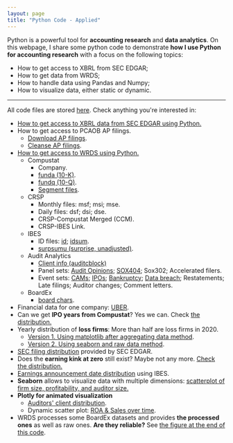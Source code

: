 ```yaml
---
layout: page
title: "Python Code - Applied"
---
```

Python is a powerful tool for **accounting research** and **data analytics**. On this webpage, I share some python code to demonstrate **how I use Python for accounting research** with a focus on the following topics: <br>
* How to get access to XBRL from SEC EDGAR;<br>
* How to get data from WRDS;<br>
* How to handle data using Pandas and Numpy;<br>
* How to visualize data, either static or dynamic.<br>

---

All code files are stored <a href="https://github.com/jaeyoonyu/jaeyoonyu.github.io/blob/main/_code" target="_blank">here</a>. Check anything you're interested in:


* [How to get access to XBRL data from SEC EDGAR using Python.](https://nbviewer.org/github/jaeyoonyu/jaeyoonyu.github.io/blob/main/_code/xbrl-extract-info.ipynb)<br/>
* How to get access to PCAOB AP filings.<br/>
    * [Download AP filings](https://nbviewer.org/github/jaeyoonyu/jaeyoonyu.github.io/blob/main/_code/pcaob-auditorsearch-download.ipynb).<br/>
    * [Cleanse AP filings](https://nbviewer.org/github/jaeyoonyu/jaeyoonyu.github.io/blob/main/_code/pcaob-auditorsearch-cleanse.ipynb).<br/>    
* [How to get access to WRDS using Python.](https://nbviewer.org/github/jaeyoonyu/jaeyoonyu.github.io/blob/main/_code/wrds-intro.ipynb)<br/>
    * Compustat
        * Company.
        * [funda (10-K)](https://nbviewer.org/github/jaeyoonyu/jaeyoonyu.github.io/blob/main/_code/wrds-download-compustat.ipynb).
        * [fundq (10-Q)](https://nbviewer.org/github/jaeyoonyu/jaeyoonyu.github.io/blob/main/_code/wrds-download-compustat-fundq.ipynb).
        * [Segment files](https://nbviewer.org/github/jaeyoonyu/jaeyoonyu.github.io/blob/main/_code/compustat-preview-segment-data.ipynb).
    * CRSP
        * Monthly files: msf; msi; mse.
        * Daily files: dsf; dsi; dse.
        * CRSP-Compustat Merged (CCM).
        * CRSP-IBES Link.
    * IBES
        * ID files: 
            [id](https://nbviewer.org/github/jaeyoonyu/jaeyoonyu.github.io/blob/main/_code/wrds-download-ibes-id.ipynb); 
            [idsum](https://nbviewer.org/github/jaeyoonyu/jaeyoonyu.github.io/blob/main/_code/wrds-download-ibes-idsum.ipynb).
        * [surpsumu (surprise, unadjusted)](https://nbviewer.org/github/jaeyoonyu/jaeyoonyu.github.io/blob/main/_code/wrds-download-ibes.ipynb).        
    * Audit Analytics
        * [Client info (auditcblock)](https://nbviewer.org/github/jaeyoonyu/jaeyoonyu.github.io/blob/main/_code/wrds-download-AuditAnalytics-auditcblock.ipynb)
        * Panel sets: [Audit Opinions](https://nbviewer.org/github/jaeyoonyu/jaeyoonyu.github.io/blob/main/_code/wrds-download-AuditAnalytics-auditopin.ipynb); [SOX404](https://nbviewer.org/github/jaeyoonyu/jaeyoonyu.github.io/blob/main/_code/wrds-download-AuditAnalytics-sox404.ipynb); Sox302; Accelerated filers.
        * Event sets:
            [CAMs](https://nbviewer.org/github/jaeyoonyu/jaeyoonyu.github.io/blob/main/_code/wrds-download-AuditAnalytics-CAM.ipynb);
            [IPOs](https://nbviewer.org/github/jaeyoonyu/jaeyoonyu.github.io/blob/main/_code/wrds-download-AuditAnalytics-ipo.ipynb);
            [Bankruptcy](https://nbviewer.org/github/jaeyoonyu/jaeyoonyu.github.io/blob/main/_code/wrds-download-AuditAnalytics-bankrupt.ipynb); 
            [Data breach](https://nbviewer.org/github/jaeyoonyu/jaeyoonyu.github.io/blob/main/_code/wrds-download-AuditAnalytics-cyber-security.ipynb); 
            Restatements; 
            Late filings; 
            Auditor changes;
            Comment letters.
    * BoardEx
        * [board chars](https://nbviewer.org/github/jaeyoonyu/jaeyoonyu.github.io/blob/main/_code/wrds-download-boardex-bdchars.ipynb).
* Financial data for one company: [UBER](https://nbviewer.org/github/jaeyoonyu/jaeyoonyu.github.io/blob/main/_code/check-one-company-uber.ipynb).
* Can we get <b>IPO years from Compustat</b>? Yes we can. Check [the distribution.](https://nbviewer.org/github/jaeyoonyu/jaeyoonyu.github.io/blob/main/_code/Compustat-ipodate.ipynb)<br/>
* Yearly distribution of <b>loss firms</b>: More than half are loss firms in 2020.<br>
    * [Version 1. Using matplotlib after aggregating data method](https://nbviewer.org/github/jaeyoonyu/jaeyoonyu.github.io/blob/main/_code/compustat-loss-firm-distribution-v1.ipynb). <br>
    * [Version 2. Using seaborn and raw data method](https://nbviewer.org/github/jaeyoonyu/jaeyoonyu.github.io/blob/main/_code/compustat-loss-firm-distribution-v2.ipynb). <br>
* [SEC filing distribution](https://nbviewer.org/github/jaeyoonyu/jaeyoonyu.github.io/blob/main/_code/SEC_filings_dist.ipynb) provided by SEC EDGAR.<br/>
* Does the <b>earning kink at zero</b> still exist? Maybe not any more. [Check the distribution.](https://nbviewer.org/github/jaeyoonyu/jaeyoonyu.github.io/blob/main/_code/is-there-kink-around-zero.ipynb)<br/>
* [Earnings announcement date distribution](https://nbviewer.org/github/jaeyoonyu/jaeyoonyu.github.io/blob/main/_code/earnings-ann-date-dist.ipynb) using IBES.<br/>
* <b>Seaborn</b> allows to visualize data with multiple dimensions: [scatterplot of firm size, profitability, and auditor size.](https://nbviewer.org/github/jaeyoonyu/jaeyoonyu.github.io/blob/main/_code/sctterplot-ROA-size-Big4.ipynb)<br/>
* <b>Plotly for animated visualization</b><br>
    * [Auditors' client distribution](https://raw.githack.com/jaeyoonyu/jaeyoonyu.github.io/main/_code/audit-analytics-client-distribution.html).<br/>
    * Dynamic scatter plot: [ROA & Sales over time](https://raw.githack.com/jaeyoonyu/jaeyoonyu.github.io/main/_code/compustat-bubble-plot-animation.html).<br>
* WRDS processes some BoardEx datasets and provides <b>the processed ones</b> as well as raw ones. <b>Are they reliable?</b> See [the figure at the end of this code](https://nbviewer.org/github/jaeyoonyu/jaeyoonyu.github.io/blob/main/_code/wrds-download-boardex-bdchars.ipynb).<br>
 
<!-- To render HTML and get a link:
https://raw.githack.com/
-->

<!-- To render .ipynb with dynamic plots:
Use nbviewer
-->
